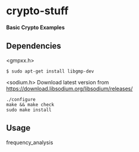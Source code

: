 # crypto-stuff

**Basic Crypto Examples**

**Dependencies**
---

<gmpxx.h>

```
$ sudo apt-get install libgmp-dev
```

<sodium.h>
Download latest version from https://download.libsodium.org/libsodium/releases/

```
./configure
make && make check
sudo make install
```

**Usage**
---

frequency_analysis

